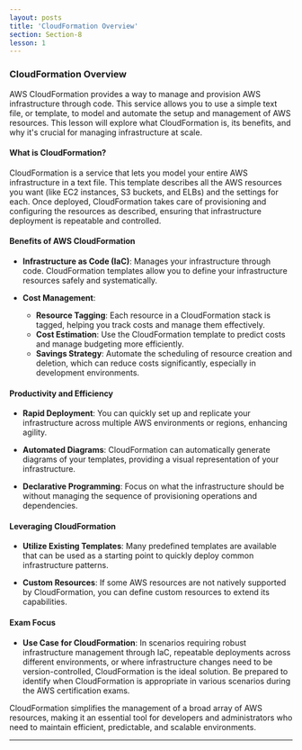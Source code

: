 ```yaml
---
layout: posts
title: 'CloudFormation Overview'
section: Section-8
lesson: 1
---
```


### CloudFormation Overview

AWS CloudFormation provides a way to manage and provision AWS infrastructure through code. This service allows you to use a simple text file, or template, to model and automate the setup and management of AWS resources. This lesson will explore what CloudFormation is, its benefits, and why it's crucial for managing infrastructure at scale.

<!-- pagebreak -->

#### What is CloudFormation?

CloudFormation is a service that lets you model your entire AWS infrastructure in a text file. This template describes all the AWS resources you want (like EC2 instances, S3 buckets, and ELBs) and the settings for each. Once deployed, CloudFormation takes care of provisioning and configuring the resources as described, ensuring that infrastructure deployment is repeatable and controlled.

<!-- pagebreak -->

#### Benefits of AWS CloudFormation

- **Infrastructure as Code (IaC)**: Manages your infrastructure through code. CloudFormation templates allow you to define your infrastructure resources safely and systematically.

- **Cost Management**:
  - **Resource Tagging**: Each resource in a CloudFormation stack is tagged, helping you track costs and manage them effectively.
  - **Cost Estimation**: Use the CloudFormation template to predict costs and manage budgeting more efficiently.
  - **Savings Strategy**: Automate the scheduling of resource creation and deletion, which can reduce costs significantly, especially in development environments.

<!-- pagebreak -->

#### Productivity and Efficiency

- **Rapid Deployment**: You can quickly set up and replicate your infrastructure across multiple AWS environments or regions, enhancing agility.
- **Automated Diagrams**: CloudFormation can automatically generate diagrams of your templates, providing a visual representation of your infrastructure.

- **Declarative Programming**: Focus on what the infrastructure should be without managing the sequence of provisioning operations and dependencies.

<!-- pagebreak -->

#### Leveraging CloudFormation

- **Utilize Existing Templates**: Many predefined templates are available that can be used as a starting point to quickly deploy common infrastructure patterns.

- **Custom Resources**: If some AWS resources are not natively supported by CloudFormation, you can define custom resources to extend its capabilities.

<!-- pagebreak -->

#### Exam Focus

- **Use Case for CloudFormation**: In scenarios requiring robust infrastructure management through IaC, repeatable deployments across different environments, or where infrastructure changes need to be version-controlled, CloudFormation is the ideal solution. Be prepared to identify when CloudFormation is appropriate in various scenarios during the AWS certification exams.

CloudFormation simplifies the management of a broad array of AWS resources, making it an essential tool for developers and administrators who need to maintain efficient, predictable, and scalable environments.

---
